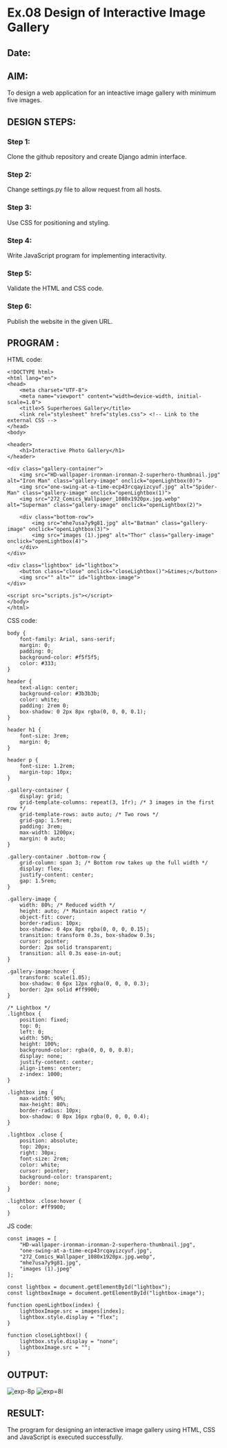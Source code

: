 # Ex.08 Design of Interactive Image Gallery
## Date:

## AIM:
To design a web application for an inteactive image gallery with minimum five images.

## DESIGN STEPS:

### Step 1:
Clone the github repository and create Django admin interface.

### Step 2:
Change settings.py file to allow request from all hosts.

### Step 3:
Use CSS for positioning and styling.

### Step 4:
Write JavaScript program for implementing interactivity.

### Step 5:
Validate the HTML and CSS code.

### Step 6:
Publish the website in the given URL.

## PROGRAM :
HTML code:
```
<!DOCTYPE html>
<html lang="en">
<head>
    <meta charset="UTF-8">
    <meta name="viewport" content="width=device-width, initial-scale=1.0">
    <title>5 Superheroes Gallery</title>
    <link rel="stylesheet" href="styles.css"> <!-- Link to the external CSS -->
</head>
<body>

<header>
    <h1>Interactive Photo Gallery</h1>
</header>

<div class="gallery-container">
    <img src="HD-wallpaper-ironman-ironman-2-superhero-thumbnail.jpg" alt="Iron Man" class="gallery-image" onclick="openLightbox(0)">
    <img src="one-swing-at-a-time-ecp43rcqayizcyuf.jpg" alt="Spider-Man" class="gallery-image" onclick="openLightbox(1)">
    <img src="272_Comics_Wallpaper_1080x1920px.jpg.webp" alt="Superman" class="gallery-image" onclick="openLightbox(2)">
    
    <div class="bottom-row">
        <img src="mhe7usa7y9g81.jpg" alt="Batman" class="gallery-image" onclick="openLightbox(3)">
        <img src="images (1).jpeg" alt="Thor" class="gallery-image" onclick="openLightbox(4)">
    </div>
</div>

<div class="lightbox" id="lightbox">
    <button class="close" onclick="closeLightbox()">&times;</button>
    <img src="" alt="" id="lightbox-image">
</div>

<script src="scripts.js"></script> 
</body>
</html>
```
CSS code:
```
body {
    font-family: Arial, sans-serif;
    margin: 0;
    padding: 0;
    background-color: #f5f5f5;
    color: #333;
}

header {
    text-align: center;
    background-color: #3b3b3b;
    color: white;
    padding: 2rem 0;
    box-shadow: 0 2px 8px rgba(0, 0, 0, 0.1);
}

header h1 {
    font-size: 3rem;
    margin: 0;
}

header p {
    font-size: 1.2rem;
    margin-top: 10px;
}

.gallery-container {
    display: grid;
    grid-template-columns: repeat(3, 1fr); /* 3 images in the first row */
    grid-template-rows: auto auto; /* Two rows */
    grid-gap: 1.5rem;
    padding: 3rem;
    max-width: 1200px;
    margin: 0 auto;
}

.gallery-container .bottom-row {
    grid-column: span 3; /* Bottom row takes up the full width */
    display: flex;
    justify-content: center;
    gap: 1.5rem;
}

.gallery-image {
    width: 80%; /* Reduced width */
    height: auto; /* Maintain aspect ratio */
    object-fit: cover;
    border-radius: 10px;
    box-shadow: 0 4px 8px rgba(0, 0, 0, 0.15);
    transition: transform 0.3s, box-shadow 0.3s;
    cursor: pointer;
    border: 2px solid transparent;
    transition: all 0.3s ease-in-out;
}

.gallery-image:hover {
    transform: scale(1.05);
    box-shadow: 0 6px 12px rgba(0, 0, 0, 0.3);
    border: 2px solid #ff9900;
}

/* Lightbox */
.lightbox {
    position: fixed;
    top: 0;
    left: 0;
    width: 50%;
    height: 100%;
    background-color: rgba(0, 0, 0, 0.8);
    display: none;
    justify-content: center;
    align-items: center;
    z-index: 1000;
}

.lightbox img {
    max-width: 90%;
    max-height: 80%;
    border-radius: 10px;
    box-shadow: 0 8px 16px rgba(0, 0, 0, 0.4);
}

.lightbox .close {
    position: absolute;
    top: 20px;
    right: 30px;
    font-size: 2rem;
    color: white;
    cursor: pointer;
    background-color: transparent;
    border: none;
}

.lightbox .close:hover {
    color: #ff9900;
}
```
JS code:
```
const images = [
    "HD-wallpaper-ironman-ironman-2-superhero-thumbnail.jpg",
    "one-swing-at-a-time-ecp43rcqayizcyuf.jpg",
    "272_Comics_Wallpaper_1080x1920px.jpg.webp",
    "mhe7usa7y9g81.jpg",
    "images (1).jpeg"
];

const lightbox = document.getElementById("lightbox");
const lightboxImage = document.getElementById("lightbox-image");

function openLightbox(index) {
    lightboxImage.src = images[index];
    lightbox.style.display = "flex";
}

function closeLightbox() {
    lightbox.style.display = "none";
    lightboxImage.src = "";
}
```
## OUTPUT:
![exp-8p](https://github.com/user-attachments/assets/b34f5f68-8ef6-4ebc-979c-6bf3bde4df10)
![exp=8l](https://github.com/user-attachments/assets/473e21ec-07e3-44aa-a295-b902fec58db7)

## RESULT:
The program for designing an interactive image gallery using HTML, CSS and JavaScript is executed successfully.
